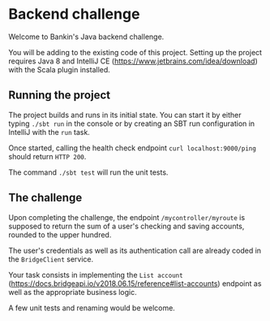# Backend challenge

Welcome to Bankin's Java backend challenge.

You will be adding to the existing code of this project. Setting up the project requires Java 8 and IntelliJ CE (https://www.jetbrains.com/idea/download) with the Scala plugin installed.

## Running the project

The project builds and runs in its initial state. You can start it by either typing `./sbt run` in the console or by creating an SBT run configuration in IntelliJ with the `run` task.

Once started, calling the health check endpoint `curl localhost:9000/ping` should return `HTTP 200`.

The command `./sbt test` will run the unit tests.

## The challenge

Upon completing the challenge, the endpoint `/mycontroller/myroute` is supposed to return the sum of a user's checking and saving accounts, rounded to the upper hundred.

The user's credentials as well as its authentication call are already coded in the `BridgeClient` service. 

Your task consists in implementing the `List account` (https://docs.bridgeapi.io/v2018.06.15/reference#list-accounts) endpoint as well as the appropriate business logic.

A few unit tests and renaming would be welcome.
